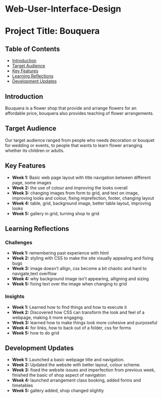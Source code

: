 # Web-User-Interface-Design
# Project Title: Bouquera

## Table of Contents
- [Introduction](#introduction)
- [Target Audience](#target-audience)
- [Key Features](#key-features)
- [Learning Reflections](#learning-reflections)
- [Development Updates](#development-updates)

## Introduction
Bouquera is a flower shop that provide and arrange flowers for an affordable price, bouquera also provides teaching of flower arrangements.

## Target Audience
Our target audience ranged from people who needs decoration or bouquet for wedding or events, to people that wants to learn flower arranging whether its children or adults.

## Key Features
- **Week 1:** Basic web page layout with title navigation between different page, some images
- **Week 2:** the use of colour and improving the looks overall
- **Week 3:** changing images from form to grid, and text on image, improving looks and colour, fixing imprefection, footer, changing layout
- **Week 4:** table, grid, background image, better table layout, improving looks
- **Week 5:** gallery in grid, turning shop to grid


## Learning Reflections
### Challenges
- **Week 1:** remembering past experience with html
- **Week 2:** styling with CSS to make the site visually appealing and fixing bugs 
- **Week 3:** image doesn't allign, css become a bit chaotic and hard to navigate,text overflow
- **Week 4:** why background image isn't appearing, alligning and sizing
- **Week 5:** fixing text over the image when changing to grid

### Insights
- **Week 1:** Learned how to find things and how to execute it 
- **Week 2:** Discovered how CSS can transform the look and feel of a webpage, making it more engaging.
- **Week 3:** learned how to make things look more cohesive and purposeful
- **Week 4:** for links, how to back out of a folder, css for forms
- **Week 5:** how to do grid

## Development Updates
- **Week 1:** Launched a basic webpage title and navigation.
- **Week 2:** Updated the website with better layout, colour scheme.
- **Week 3:** fixed the website issues and imperfection from previous week, finished the basic of shop aspect of navigation
- **Week 4:** launched arrangement class booking, added forms and timetables
- **Week 5:** gallery added, shop changed slightly
